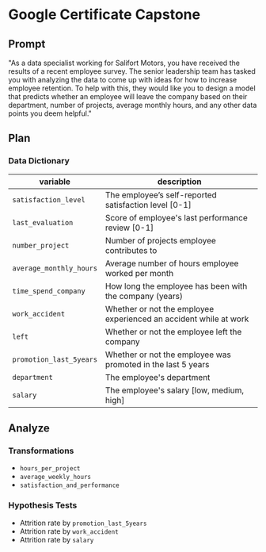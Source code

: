 # Google Certificate Capstone

## Prompt

"As a data specialist working for Salifort Motors, you have received the results
of a recent employee survey. The senior leadership team has tasked you with
analyzing the data to come up with ideas for how to increase employee retention.
To help with this, they would like you to design a model that predicts whether
an employee will leave the company based on their department, number of
projects, average monthly hours, and any other data points you deem helpful."

## Plan

### Data Dictionary

| variable                  | description                                                       |
|---------------------------|-------------------------------------------------------------------|
| ``satisfaction_level``    | The employee’s self-reported satisfaction level [0-1]             |
| ``last_evaluation``       | Score of employee's last performance review [0-1]                 |
| ``number_project ``       | Number of projects employee contributes to                        |
| ``average_monthly_hours`` | Average number of hours employee worked per month                 |
| ``time_spend_company``    | How long the employee has been with the company (years)           |
| ``work_accident``         | Whether or not the employee experienced an accident while at work |
| ``left``                  | Whether or not the employee left the company                      |
| ``promotion_last_5years`` | Whether or not the employee was promoted in the last 5 years      |
| ``department``            | The employee's department                                         |
| ``salary``                | The employee's salary [low, medium, high]                         |

## Analyze

### Transformations

- ``hours_per_project``
- ``average_weekly_hours``
- ``satisfaction_and_performance``

### Hypothesis Tests

- Attrition rate by ``promotion_last_5years``
- Attrition rate by ``work_accident``
- Attrition rate by ``salary``
